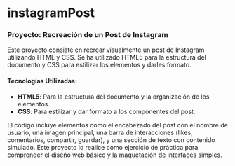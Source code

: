 # instagramPost

### Proyecto: Recreación de un Post de Instagram

Este proyecto consiste en recrear visualmente un post de Instagram utilizando HTML y CSS. Se ha utilizado HTML5 para la estructura del documento y CSS para estilizar los elementos y darles formato.

#### Tecnologías Utilizadas:
- **HTML5**: Para la estructura del documento y la organización de los elementos.
- **CSS**: Para estilizar y dar formato a los componentes del post.

El código incluye elementos como el encabezado del post con el nombre de usuario, una imagen principal, una barra de interacciones (likes, comentarios, compartir, guardar), y una sección de texto con contenido simulado. Este proyecto lo realice como ejercicio de práctica para comprender el diseño web básico y la maquetación de interfaces simples.
